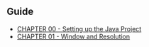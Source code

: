 

## Guide

* [CHAPTER 00 - Setting up the Java Project](guide/chapter00.md) 
* [CHAPTER 01 - Window and Resolution](guide/chapter01.md) 
